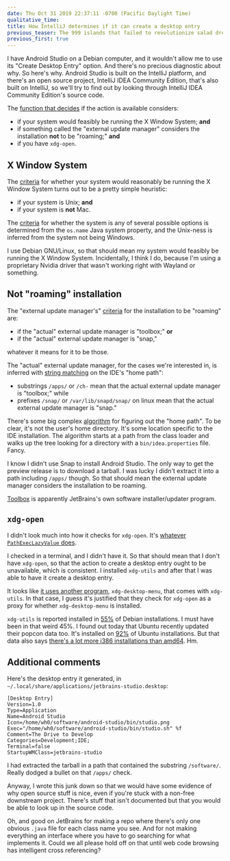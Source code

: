 ```yaml
---
date: Thu Oct 31 2019 22:37:11 -0700 (Pacific Daylight Time)
qualitative_time: 
title: How IntelliJ determines if it can create a desktop entry
previous_teaser: The 999 islands that failed to revolutionize salad dressing
previous_first: true
---
```

I have Android Studio on a Debian computer, and it wouldn't allow me to use its "Create Desktop Entry" option.
And there's no precious diagnostic about why.
So here's why.
Android Studio is built on the IntelliJ platform, and there's an open source project, IntelliJ IDEA Community Edition, that's also built on IntelliJ, so we'll try to find out by looking through IntelliJ IDEA Community Edition's source code.

The [function that decides](https://github.com/JetBrains/intellij-community/blob/2676bd6deb8e98426ca9cdc0225eb093fee65069/platform/platform-impl/src/com/intellij/ide/actions/CreateDesktopEntryAction.java#L46) if the action is available considers:

- if your system would feasibly be running the X Window System; **and**
- if something called the "external update manager" considers the installation **not** to be "roaming;" **and**
- if you have `xdg-open`.

## X Window System

The [criteria](https://github.com/JetBrains/intellij-community/blob/2676bd6deb8e98426ca9cdc0225eb093fee65069/platform/util/src/com/intellij/openapi/util/SystemInfo.java#L79) for whether your system would reasonably be running the X Window System turns out to be a pretty simple heuristic:

- if your system is Unix; **and**
- if your system is **not** Mac.

The [criteria](https://github.com/JetBrains/intellij-community/blob/2676bd6deb8e98426ca9cdc0225eb093fee65069/platform/util-rt/src/com/intellij/openapi/util/SystemInfoRt.java#L15-L20) for whether the system is any of several possible options is determined from the `os.name` Java system property, and the Unix-ness is inferred from the system not being Windows.

I use Debian GNU/Linux, so that should mean my system would feasibly be running the X Window System.
Incidentally, I think I do, because I'm using a proprietary Nvidia driver that wasn't working right with Wayland or something.

## Not "roaming" installation

The "external update manager's" [criteria](https://github.com/JetBrains/intellij-community/blob/2676bd6deb8e98426ca9cdc0225eb093fee65069/platform/platform-impl/src/com/intellij/openapi/updateSettings/impl/ExternalUpdateManager.java#L46) for the installation to be "roaming" are:

- if the "actual" external update manager is "toolbox;" **or**
- if the "actual" external update manager is "snap,"

whatever it means for it to be those.

The "actual" external update manager, for the cases we're interested in, is inferred with [string matching](https://github.com/JetBrains/intellij-community/blob/2676bd6deb8e98426ca9cdc0225eb093fee65069/platform/platform-impl/src/com/intellij/openapi/updateSettings/impl/ExternalUpdateManager.java#L46) on the IDE's "home path":

- substrings `/apps/` or `/ch-` mean that the actual external update manager is "toolbox;" while
- prefixes `/snap/` or `/var/lib/snapd/snap/` on linux mean that the actual external update manager is "snap."

There's some big complex [algorithm](https://github.com/JetBrains/intellij-community/blob/2676bd6deb8e98426ca9cdc0225eb093fee65069/platform/util/src/com/intellij/openapi/application/PathManager.java#L139-L177) for figuring out the "home path".
To be clear, it's not the user's home directory.
It's some location specific to the IDE installation.
The algorithm starts at a path from the class loader and walks up the tree looking for a directory with a `bin/idea.properties` file.
Fancy.

I know I didn't use Snap to install Android Studio.
The only way to get the preview release is to download a tarball.
I was lucky I didn't extract it into a path including `/apps/` though.
So that should mean the external update manager considers the installation to be roaming.

[Toolbox](https://www.jetbrains.com/toolbox-app/) is apparently JetBrains's own software installer/updater program.

## `xdg-open`

I didn't look much into how it checks for `xdg-open`.
It's [whatever `PathExecLazyValue` does](https://github.com/JetBrains/intellij-community/blob/2676bd6deb8e98426ca9cdc0225eb093fee65069/platform/util/src/com/intellij/openapi/util/SystemInfo.java#L97-L100).

I checked in a terminal, and I didn't have it.
So that should mean that I don't have `xdg-open`, so that the action to create a desktop entry ought to be unavailable, which is consistent.
I installed `xdg-utils` and after that I was able to have it create a desktop entry.

It looks like [it uses another program](https://github.com/JetBrains/intellij-community/blob/2676bd6deb8e98426ca9cdc0225eb093fee65069/platform/platform-impl/src/com/intellij/ide/actions/CreateDesktopEntryAction.java#L158-L159), `xdg-desktop-menu`, that comes with `xdg-utils`.
In that case, I guess it's justified that they check for `xdg-open` as a proxy for whether `xdg-desktop-menu` is installed.

`xdg-utils` is reported installed in [55%](https://qa.debian.org/popcon.php?package=xdg-utils) of Debian installations.
I must have been in that weird 45%.
I found out today that Ubuntu recently updated their popcon data too.
It's installed on [92%](https://popcon.ubuntu.com/main/by_inst) of Ubuntu installations.
But that data also says [there's a lot more i386 installations than amd64](https://popcon.ubuntu.com/).
Hm.

## Additional comments

Here's the desktop entry it generated, in `~/.local/share/applications/jetbrains-studio.desktop`:

```
[Desktop Entry]
Version=1.0
Type=Application
Name=Android Studio
Icon=/home/wh0/software/android-studio/bin/studio.png
Exec="/home/wh0/software/android-studio/bin/studio.sh" %f
Comment=The Drive to Develop
Categories=Development;IDE;
Terminal=false
StartupWMClass=jetbrains-studio
```

I had extracted the tarball in a path that contained the substring `/software/`.
Really dodged a bullet on that `/apps/` check.

Anyway, I wrote this junk down so that we would have some evidence of why open source stuff is nice, even if you're stuck with a non-free downstream project.
There's stuff that isn't documented but that you would be able to look up in the source code.

Oh, and good on JetBrains for making a repo where there's only one obvious `.java` file for each class name you see.
And for not making everything an interface where you have to go searching for what implements it.
Could we all please hold off on that until web code browsing has intelligent cross referencing?
